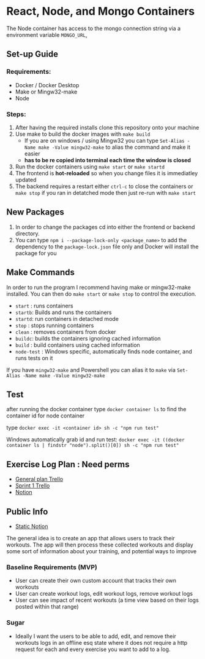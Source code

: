 # React, Node, and Mongo Containers
The Node container has access to the mongo connection string via a environment variable `MONGO_URL`, 

## Set-up Guide
### Requirements:
 - Docker / Docker Desktop
 - Make or Mingw32-make
 - Node

### Steps:
1. After having the required installs clone this repository onto your machine
2. Use make to build the docker images with `make build`
   * If you are on windows / using Mingw32 you can type `Set-Alias -Name make -Value mingw32-make` to alias the command and make it easier
   * **has to be re copied into terminal each time the window is closed**
3. Run the docker containers using `make start` or `make startd`
4. The frontend is **hot-reloaded** so when you change files it is immediatley updated
5. The backend requires a restart either `ctrl-c` to close the containers or `make stop` if you ran in detatched mode then just re-run with `make start`


## New Packages
1. In order to change the packages cd into either the frontend or backend directory.
2. You can type `npm i --package-lock-only <package_name>` to add the dependency to the `package-lock.json` file only and Docker will install the package for you


## Make Commands
In order to run the program I recommend having make or mingw32-make installed. You can then do `make start` or `make stop` to control the execution. 
* `start` : runs containers
* `startb`: Builds and runs the containers
* `startd`: run containers in detached mode
* `stop`  : stops running containers
* `clean` : removes containers from docker
* `buildc`: builds the containers ignoring cached information
* `build` : build containers using cached information
* `node-test` : Windows specific, automatically finds node container, and runs tests on it

If you have `mingw32-make` and Powershell you can alias it to `make` via `Set-Alias -Name make -Value mingw32-make`

## Test
after running the docker container type `docker container ls` to find the container id for node container

type `docker exec -it <container id> sh -c "npm run test"`

Windows automatically grab id and run test: `docker exec -it ((docker container ls | findstr "node").split()[0]) sh -c "npm run test"`



## Exercise Log Plan : Need perms
* [General plan Trello](https://trello.com/b/Ft4qThw4/exlog)
* [Sprint 1 Trello](https://trello.com/b/8lXIDQ55/exlogs1)
* [Notion](https://www.notion.so/Exercise-Log-d2a877039f5f4333b6b188be37c59342?pvs=4)

## Public Info
* [Static Notion](https://gem-grass-508.notion.site/Exercise-Log-d2a877039f5f4333b6b188be37c59342?pvs=4)

The general idea is to create an app that allows users to track their workouts. The app will then  process these collected workouts and display some sort of information about your training, and potential ways to improve

### Baseline Requirements (MVP)
* User can create their own custom account that tracks their own workouts
* User can create workout logs, edit workout logs, remove workout logs
* User can see impact of recent workouts (a time view based on their logs posted within that range)

### Sugar
* Ideally I want the users to be able to add, edit, and remove their workouts logs in an offline esq state where it does not require a http request for each and every exercise you want to add to a log. 
